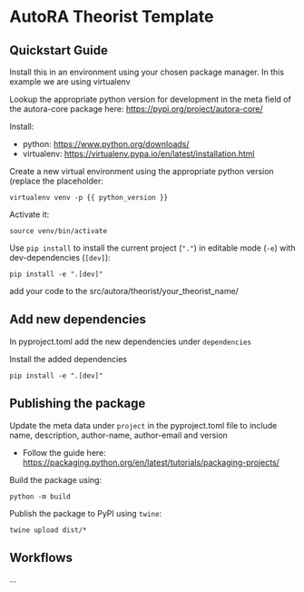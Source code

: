 # AutoRA Theorist Template

## Quickstart Guide

Install this in an environment using your chosen package manager. In this example we are using virtualenv

Lookup the appropriate python version for development in the meta field of the autora-core package here:
https://pypi.org/project/autora-core/

Install:
- python: https://www.python.org/downloads/
- virtualenv: https://virtualenv.pypa.io/en/latest/installation.html


Create a new virtual environment using the appropriate python version (replace the placeholder:
```shell
virtualenv venv -p {{ python_version }}
```

Activate it:
```shell
source venv/bin/activate
```

Use `pip install` to install the current project (`"."`) in editable mode (`-e`) with dev-dependencies (`[dev]`):
```shell
pip install -e ".[dev]"
```

add your code to the src/autora/theorist/your_theorist_name/

## Add new dependencies 

In pyproject.toml add the new dependencies under `dependencies`

Install the added dependencies
```shell
pip install -e ".[dev]"
```

## Publishing the package

Update the meta data under `project` in the pyproject.toml file to include name, description, author-name, author-email and version

- Follow the guide here: https://packaging.python.org/en/latest/tutorials/packaging-projects/

Build the package using:
```shell
python -m build
```

Publish the package to PyPI using `twine`:
```shell
twine upload dist/*
```

## Workflows
...